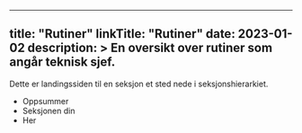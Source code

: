 
---
title: "Rutiner"
linkTitle: "Rutiner"
date: 2023-01-02
description: >
  En oversikt over rutiner som angår teknisk sjef.
---

Dette er landingssiden til en seksjon et sted nede i seksjonshierarkiet.

* Oppsummer
* Seksjonen din
* Her


